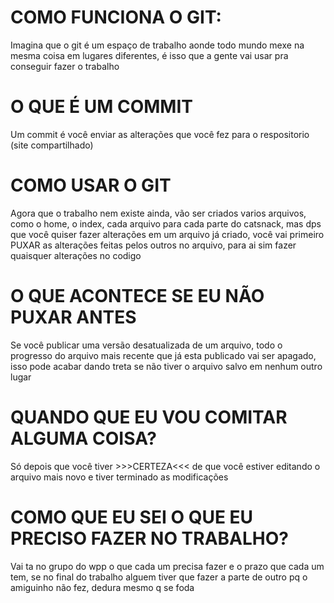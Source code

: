 # COMO FUNCIONA O GIT:

Imagina que o git é um espaço de trabalho aonde todo mundo mexe na mesma coisa em lugares diferentes, é isso que a gente vai usar pra
conseguir fazer o trabalho

# O QUE É UM COMMIT

Um commit é você enviar as alterações que você fez para o respositorio (site compartilhado)

# COMO USAR O GIT

Agora que o trabalho nem existe ainda, vão ser criados varios arquivos, como o home, o index, cada arquivo para cada parte do catsnack,
mas dps que você quiser fazer alterações em um arquivo já criado, você vai primeiro PUXAR as alterações feitas pelos outros no arquivo, para ai sim fazer quaisquer alterações no codigo

# O QUE ACONTECE SE EU NÃO PUXAR ANTES

Se você publicar uma versão desatualizada de um arquivo, todo o progresso do arquivo mais recente que já esta publicado vai ser apagado, isso pode acabar dando treta se não tiver o arquivo salvo em nenhum outro lugar

# QUANDO QUE EU VOU COMITAR ALGUMA COISA?

Só depois que você tiver >>>CERTEZA<<< de que você estiver editando o arquivo mais novo e tiver terminado as modificações

# COMO QUE EU SEI O QUE EU PRECISO FAZER NO TRABALHO?

Vai ta no grupo do wpp o que cada um precisa fazer e o prazo que cada um tem, se no final do trabalho alguem tiver que fazer a parte de outro pq o amiguinho não fez, dedura mesmo q se foda
